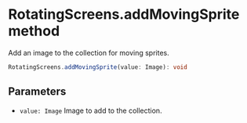 # RotatingScreens.addMovingSprite method

Add an image to the collection for moving sprites.

```typescript
RotatingScreens.addMovingSprite(value: Image): void
```

## Parameters

- `value: Image` Image to add to the collection.